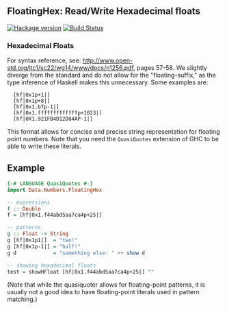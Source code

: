 ## FloatingHex: Read/Write Hexadecimal floats

[![Hackage version](http://img.shields.io/hackage/v/FloatingHex.svg?label=Hackage)](http://hackage.haskell.org/package/FloatingHex)
[![Build Status](http://img.shields.io/travis/LeventErkok/FloatingHex.svg?label=Build)](http://travis-ci.org/LeventErkok/FloatingHex)

### Hexadecimal Floats

For syntax reference, see: <http://www.open-std.org/jtc1/sc22/wg14/www/docs/n1256.pdf>, pages 57-58.
We slightly diverge from the standard and do not allow for the "floating-suffix,"
as the type inference of Haskell makes this unnecessary. Some examples are:

```
  [hf|0x1p+1|]
  [hf|0x1p+8|]
  [hf|0x1.b7p-1|]
  [hf|0x1.fffffffffffffp+1023|]
  [hf|0X1.921FB4D12D84AP-1|]
```

This format allows for concise and precise string representation for floating point numbers. Note that you need the `QuasiQuotes` extension of GHC to be able to write these literals.

## Example

```haskell
{-# LANGUAGE QuasiQuotes #-}
import Data.Numbers.FloatingHex

-- expressions
f :: Double
f = [hf|0x1.f44abd5aa7ca4p+25|]

-- patterns
g :: Float -> String
g [hf|0x1p1|]  = "two!"
g [hf|0x1p-1|] = "half!"
g d            = "something else: " ++ show d

-- showing hexadecimal floats
test = showHFloat [hf|0x1.f44abd5aa7ca4p+25|] ""
```

(Note that while the quasiquoter allows for floating-point patterns, it is usually not a good idea to have floating-point literals used in pattern matching.)
